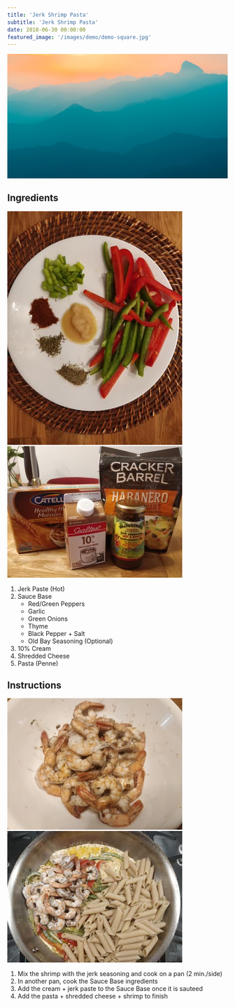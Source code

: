 ```yaml
---
title: 'Jerk Shrimp Pasta'
subtitle: 'Jerk Shrimp Pasta'
date: 2018-06-30 00:00:00
featured_image: '/images/demo/demo-square.jpg'
---
```


![](/images/demo/demo-landscape.jpg)

## Ingredients

![spices](/images/recipes/caribbean/caribbean-jerk-shrimp-pasta-01.jpg)
![sauce](/images/recipes/caribbean/caribbean-jerk-shrimp-pasta-02.jpg)

1. Jerk Paste (Hot)
1. Sauce Base
   * Red/Green Peppers
   * Garlic
   * Green Onions
   * Thyme
   * Black Pepper + Salt
   * Old Bay Seasoning (Optional)
1. 10% Cream
1. Shredded Cheese
1. Pasta (Penne)

## Instructions

![shrimp](/images/recipes/caribbean/caribbean-jerk-shrimp-pasta-03.jpg)
![mixture](/images/recipes/caribbean/caribbean-jerk-shrimp-pasta-04.jpg)

1. Mix the shrimp with the jerk seasoning and cook on a pan (2 min./side)
1. In another pan, cook the Sauce Base ingredients
1. Add the cream + jerk paste to the Sauce Base once it is sauteed
1. Add the pasta + shredded cheese + shrimp to finish


